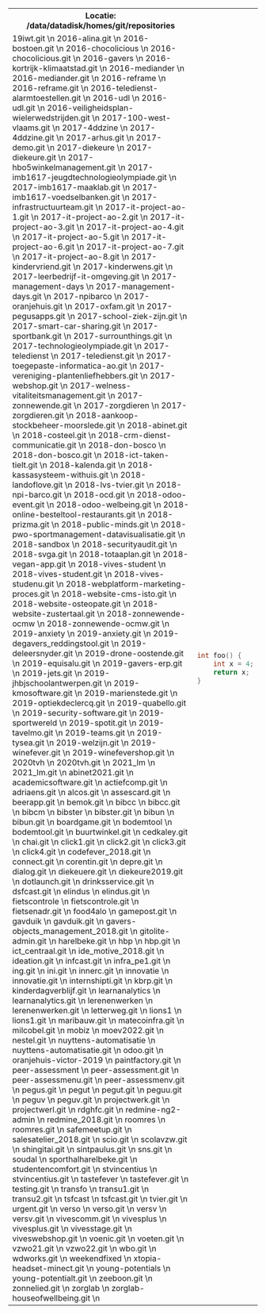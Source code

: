 <table>
<tr>
<th> Locatie: /data/datadisk/homes/git/repositories </th>
</tr>
<tr>
<td>
19iwt.git	\n
2016-alina.git	\n
2016-bostoen.git	\n
2016-chocolicious	\n
2016-chocolicious.git	\n
2016-gavers	\n
2016-kortrijk-klimaatstad.git	\n
2016-mediander	\n
2016-mediander.git	\n
2016-reframe	\n
2016-reframe.git	\n
2016-teledienst-alarmtoestellen.git	\n
2016-udl	\n
2016-udl.git	\n
2016-veiligheidsplan-wielerwedstrijden.git	\n
2017-100-west-vlaams.git	\n
2017-4ddzine	\n
2017-4ddzine.git	\n
2017-arhus.git	\n
2017-demo.git	\n
2017-diekeure	\n
2017-diekeure.git	\n
2017-hbo5winkelmanagement.git	\n
2017-imb1617-jeugdtechnologieolympiade.git	\n
2017-imb1617-maaklab.git	\n
2017-imb1617-voedselbanken.git	\n
2017-infrastructuurteam.git	\n
2017-it-project-ao-1.git	\n
2017-it-project-ao-2.git	\n
2017-it-project-ao-3.git	\n
2017-it-project-ao-4.git	\n
2017-it-project-ao-5.git	\n
2017-it-project-ao-6.git	\n
2017-it-project-ao-7.git	\n
2017-it-project-ao-8.git	\n
2017-kindervriend.git	\n
2017-kinderwens.git	\n
2017-leerbedrijf-it-omgeving.git	\n
2017-management-days	\n
2017-management-days.git	\n
2017-npibarco	\n
2017-oranjehuis.git	\n
2017-oxfam.git	\n
2017-pegusapps.git	\n
2017-school-ziek-zijn.git	\n
2017-smart-car-sharing.git	\n
2017-sportbank.git	\n
2017-surrounthings.git	\n
2017-technologieolympiade.git	\n
2017-teledienst	\n
2017-teledienst.git	\n
2017-toegepaste-informatica-ao.git	\n
2017-vereniging-plantenliefhebbers.git	\n
2017-webshop.git	\n
2017-welness-vitaliteitsmanagement.git	\n
2017-zonnewende.git	\n
2017-zorgdieren	\n
2017-zorgdieren.git	\n
2018-aankoop-stockbeheer-moorslede.git	\n
2018-abinet.git	\n
2018-costeel.git	\n
2018-crm-dienst-communicatie.git	\n
2018-don-bosco	\n
2018-don-bosco.git	\n
2018-ict-taken-tielt.git	\n
2018-kalenda.git	\n
2018-kassasysteem-withuis.git	\n
2018-landoflove.git	\n
2018-lvs-tvier.git	\n
2018-npi-barco.git	\n
2018-ocd.git	\n
2018-odoo-event.git	\n
2018-odoo-welbeing.git	\n
2018-online-besteltool-restaurants.git	\n
2018-prizma.git	\n
2018-public-minds.git	\n
2018-pwo-sportmanagement-datavisualisatie.git	\n
2018-sandbox	\n
2018-securityaudit.git	\n
2018-svga.git	\n
2018-totaaplan.git	\n
2018-vegan-app.git	\n
2018-vives-student	\n
2018-vives-student.git	\n
2018-vives-studenu.git	\n
2018-webplatform-marketing-proces.git	\n
2018-website-cms-isto.git	\n
2018-website-osteopate.git	\n
2018-website-zustertaal.git	\n
2018-zonnewende-ocmw	\n
2018-zonnewende-ocmw.git	\n
2019-anxiety	\n
2019-anxiety.git	\n
2019-degavers_reddingstool.git	\n
2019-deleersnyder.git	\n
2019-drone-oostende.git	\n
2019-equisalu.git	\n
2019-gavers-erp.git	\n
2019-jets.git	\n
2019-jhbjschoolantwerpen.git	\n
2019-kmosoftware.git	\n
2019-marienstede.git	\n
2019-optiekdeclercq.git	\n
2019-quabello.git	\n
2019-security-software.git	\n
2019-sportwereld	\n
2019-spotit.git	\n
2019-tavelmo.git	\n
2019-teams.git	\n
2019-tysea.git	\n
2019-welzijn.git	\n
2019-winefever.git	\n
2019-winefevershop.git	\n
2020tvh	\n
2020tvh.git	\n
2021_lm	\n
2021_lm.git	\n
abinet2021.git	\n
academicsoftware.git	\n
actiefcomp.git	\n
adriaens.git	\n
alcos.git	\n
assescard.git	\n
beerapp.git	\n
bemok.git	\n
bibcc	\n
bibcc.git	\n
bibcm	\n
bibster	\n
bibster.git	\n
bibun	\n
bibun.git	\n
boardgame.git	\n
bodemtool	\n
bodemtool.git	\n
buurtwinkel.git	\n
cedkaley.git	\n
chai.git	\n
click1.git	\n
click2.git	\n
click3.git	\n
click4.git	\n
codefever_2018.git	\n
connect.git	\n
corentin.git	\n
depre.git	\n
dialog.git	\n
diekeuere.git	\n
diekeure2019.git	\n
dotlaunch.git	\n
drinksservice.git	\n
dsfcast.git	\n
elindus	\n
elindus.git	\n
fietscontrole	\n
fietscontrole.git	\n
fietsenadr.git	\n
food4alo	\n
gamepost.git	\n
gavduik	\n
gavduik.git	\n
gavers-objects_management_2018.git	\n
gitolite-admin.git	\n
harelbeke.git	\n
hbp	\n
hbp.git	\n
ict_centraal.git	\n
ide_motive_2018.git	\n
ideation.git	\n
infcast.git	\n
infra_pe1.git	\n
ing.git	\n
ini.git	\n
innerc.git	\n
innovatie	\n
innovatie.git	\n
internshipti.git	\n
kbrp.git	\n
kinderdagverblijf.git	\n
learnanalytics	\n
learnanalytics.git	\n
lerenenwerken	\n
lerenenwerken.git	\n
letterweg.git	\n
lions1	\n
lions1.git	\n
maribauw.git	\n
matecoinfra.git	\n
milcobel.git	\n
mobiz	\n
moev2022.git	\n
nestel.git	\n
nuyttens-automatisatie	\n
nuyttens-automatisatie.git	\n
odoo.git	\n
oranjehuis-victor-2019	\n
paintfactory.git	\n
peer-assessment	\n
peer-assessment.git	\n
peer-assessmenu.git	\n
peer-assessmenv.git	\n
pegus.git	\n
pegut	\n
pegut.git	\n
peguu.git	\n
peguv	\n
peguv.git	\n
projectwerk.git	\n
projectwerl.git	\n
rdghfc.git	\n
redmine-ng2-admin	\n
redmine_2018.git	\n
roomres	\n
roomres.git	\n
safemeetup.git	\n
salesatelier_2018.git	\n
scio.git	\n
scolavzw.git	\n
shingitai.git	\n
sintpaulus.git	\n
sns.git	\n
soudal	\n
sporthalharelbeke.git	\n
studentencomfort.git	\n
stvincentius	\n
stvincentius.git	\n
tastefever	\n
tastefever.git	\n
testing.git	\n
transfo	\n
transu1.git	\n
transu2.git	\n
tsfcast	\n
tsfcast.git	\n
tvier.git	\n
urgent.git	\n
verso	\n
verso.git	\n
versv	\n
versv.git	\n
vivescomm.git	\n
vivesplus	\n
vivesplus.git	\n
vivesstage.git	\n
viveswebshop.git	\n
voenic.git	\n
voeten.git	\n
vzwo21.git	\n
vzwo22.git	\n
wbo.git	\n
wdworks.git	\n
weekendfixed	\n
xtopia-headset-minect.git	\n
young-potentials	\n
young-potentialt.git	\n
zeeboon.git	\n
zonnelied.git	\n
zorglab	\n
zorglab-houseofwellbeing.git	\n


</td>
<td>

```c++
int foo() { 
    int x = 4;
    return x;
}
```

</td>
</tr>
</table>
